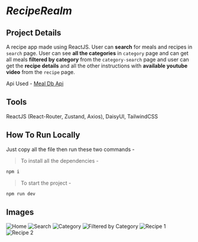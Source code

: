 # _RecipeRealm_

## Project Details

A recipe app made using ReactJS. User can **search** for meals and recipes in `search` page. User can see **all the categories** in `category` page and can get all meals **filtered by category** from the `category-search` page and user can get the **recipe details** and all the other instructions with **available youtube video** from the `recipe` page.

Api Used - [Meal Db Api](https://www.themealdb.com/api.php)

## Tools

ReactJS (React-Router, Zustand, Axios), DaisyUI, TailwindCSS

## How To Run Locally

Just copy all the file then run these two commands -

> To install all the dependencies -

```bash
npm i 
```

> To start the project -

```bash
npm run dev
```

## Images

![Home](https://user-images.githubusercontent.com/110087385/236862220-ffef3b47-aa33-4b23-95e2-565733e2913d.png)
![Search](https://user-images.githubusercontent.com/110087385/236862245-6e780180-df1d-42e1-a6df-dc7fd84241f7.png)
![Category](https://user-images.githubusercontent.com/110087385/236862255-94944a09-f7eb-499e-b70e-b2d07d9f8702.png)
![Filtered by Category](https://user-images.githubusercontent.com/110087385/236862264-180d8686-66ee-4c87-aafa-9573f19acc2c.png)
![Recipe 1](https://user-images.githubusercontent.com/110087385/236862235-14a55e5f-4084-4ebf-93a5-6721d2427419.png)
![Recipe 2](https://user-images.githubusercontent.com/110087385/236862240-30e917e1-6fda-4376-a9eb-8065e9cd1a98.png)
